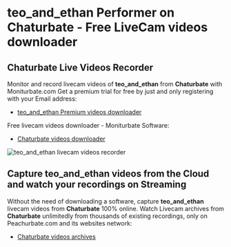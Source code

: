 # teo_and_ethan Performer on Chaturbate - Free LiveCam videos downloader

## Chaturbate Live Videos Recorder

Monitor and record livecam videos of **teo_and_ethan** from **Chaturbate** with Moniturbate.com
Get a premium trial for free by just and only registering with your Email address:
* [teo_and_ethan Premium videos downloader](https://moniturbate.com/request-demo-licence-key.html)

Free livecam videos downloader - Moniturbate Software:
* [Chaturbate videos downloader](https://moniturbate.com/moniturbate-download-software.html)

![teo_and_ethan livecam videos recorder](https://peachurnet.com/templates/moniturbate-software.png)


## Capture teo_and_ethan videos from the Cloud and watch your recordings on Streaming

Without the need of downloading a software, capture **teo_and_ethan** livecam videos from **Chaturbate** 100% online.
Watch Livecam archives from **Chaturbate** unlimitedly from thousands of existing recordings, only on Peachurbate.com and its websites network:
* [Chaturbate videos archives](https://peachurnet.com/)